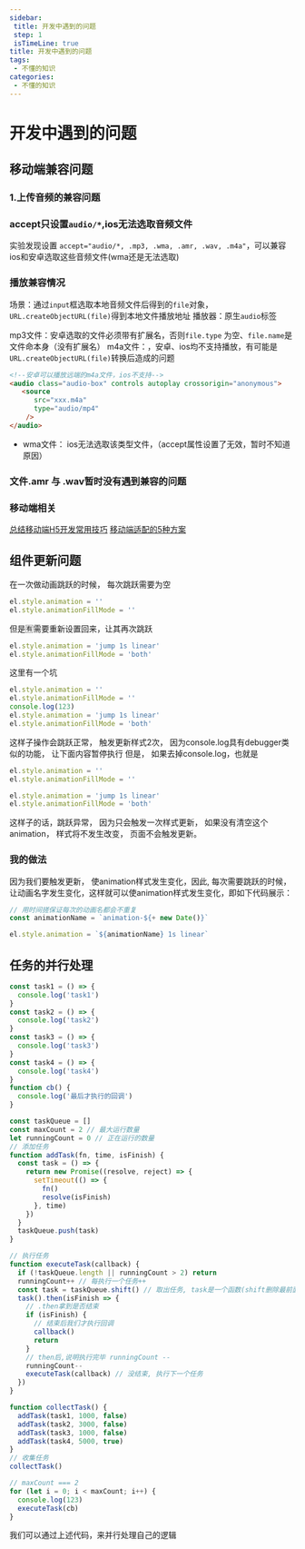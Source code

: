 ```yaml
---
sidebar:
 title: 开发中遇到的问题
 step: 1
 isTimeLine: true
title: 开发中遇到的问题
tags:
 - 不懂的知识
categories:
 - 不懂的知识
---
```



# 开发中遇到的问题

## 移动端兼容问题

### 1.上传音频的兼容问题
### accept只设置`audio/*`,ios无法选取音频文件
实验发现设置 `accept="audio/*, .mp3, .wma, .amr, .wav, .m4a"`，可以兼容ios和安卓选取这些音频文件(wma还是无法选取)

### 播放兼容情况
场景：通过`input`框选取本地音频文件后得到的`file`对象，`URL.createObjectURL(file)`得到本地文件播放地址
播放器：原生`audio`标签

mp3文件：安卓选取的文件必须带有扩展名，否则`file.type` 为空、`file.name`是文件命本身（没有扩展名）
m4a文件：，安卓、ios均不支持播放，有可能是`URL.createObjectURL(file)`转换后造成的问题
```html
<!--安卓可以播放远端的m4a文件，ios不支持-->
<audio class="audio-box" controls autoplay crossorigin="anonymous">
   <source
      src="xxx.m4a"
      type="audio/mp4"
    />
</audio>
```

- wma文件： ios无法选取该类型文件，（accept属性设置了无效，暂时不知道原因）

### 文件.amr 与 .wav暂时没有遇到兼容的问题
### 移动端相关
[总结移动端H5开发常用技巧](https://juejin.cn/post/6844904066301050893#heading-4)
[移动端适配的5种方案](https://juejin.cn/post/6953091677838344199)

## 组件更新问题
在一次做动画跳跃的时候， 每次跳跃需要为空
```javascript
el.style.animation = ''
el.style.animationFillMode = ''
```
但是🈶需要重新设置回来，让其再次跳跃
```javascript
el.style.animation = 'jump 1s linear'
el.style.animationFillMode = 'both'
```
这里有一个坑
```javascript
el.style.animation = ''
el.style.animationFillMode = ''
console.log(123)
el.style.animation = 'jump 1s linear'
el.style.animationFillMode = 'both'
```
这样子操作会跳跃正常， 触发更新样式2次， 因为console.log具有debugger类似的功能， 让下面内容暂停执行
但是， 如果去掉console.log，也就是
```javascript
el.style.animation = ''
el.style.animationFillMode = ''

el.style.animation = 'jump 1s linear'
el.style.animationFillMode = 'both'
```
这样子的话，跳跃异常， 因为只会触发一次样式更新， 如果没有清空这个animation， 样式将不发生改变， 页面不会触发更新。
### 我的做法
因为我们要触发更新， 使animation样式发生变化，因此, 每次需要跳跃的时候， 让动画名字发生变化，这样就可以使animation样式发生变化，即如下代码展示：
```javascript
// 用时间搓保证每次的动画名都会不重复
const animationName = `animation-${+ new Date()}` 

el.style.animation = `${animationName} 1s linear`
```
## 任务的并行处理
```javascript
const task1 = () => {
  console.log('task1')
}
const task2 = () => {
  console.log('task2')
}
const task3 = () => {
  console.log('task3')
}
const task4 = () => {
  console.log('task4')
}
function cb() {
  console.log('最后才执行的回调')
}

const taskQueue = []
const maxCount = 2 // 最大运行数量
let runningCount = 0 // 正在运行的数量
// 添加任务
function addTask(fn, time, isFinish) {
  const task = () => {
    return new Promise((resolve, reject) => {
      setTimeout(() => {
        fn()
        resolve(isFinish)
      }, time)
    })
  }
  taskQueue.push(task)
}

// 执行任务
function executeTask(callback) {
  if (!taskQueue.length || runningCount > 2) return
  runningCount++ // 每执行一个任务++
  const task = taskQueue.shift() // 取出任务, task是一个函数(shift删除最前面一个, 并返回删除的元素)
  task().then(isFinish => {
    // .then拿到是否结束
    if (isFinish) {
      // 结束后我们才执行回调
      callback()
      return
    }
    // then后,说明执行完毕 runningCount --
    runningCount--
    executeTask(callback) // 没结束, 执行下一个任务
  })
}

function collectTask() {
  addTask(task1, 1000, false)
  addTask(task2, 3000, false)
  addTask(task3, 1000, false)
  addTask(task4, 5000, true)
}
// 收集任务
collectTask()

// maxCount === 2
for (let i = 0; i < maxCount; i++) {
  console.log(123)
  executeTask(cb)
}
```
我们可以通过上述代码，来并行处理自己的逻辑
